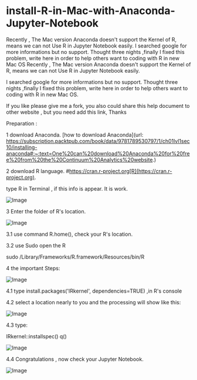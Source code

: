 # install-R-in-Mac-with-Anaconda-Jupyter-Notebook
Recently , The Mac version Anaconda doesn't support the Kernel of R, means we can not Use R in Jupyter Notebook easily. I searched google for more informations but no support. Thought three nights ,finally I fixed this problem, write here in order to help others want to coding with R in new Mac OS
Recently , The Mac version Anaconda  doesn't support the Kernel of R, means we can not Use R in Jupyter Notebook easily.

I searched google for more informations but no support. Thought three nights ,finally I fixed this problem, write here in order to help others want to coding with R in new Mac OS.

If you like please give me a fork, you also could share this help document to other website , but you need add this link, Thanks




Preparation : 

1 download Anaconda. [how to download Anaconda](url: https://subscription.packtpub.com/book/data/9781789530797/1/ch01lvl1sec10/installing-anaconda#:~:text=One%20can%20download%20Anaconda%20for%20free%20from%20the%20Continuum%20Analytics%20website.) 

2 download R language. #https://cran.r-project.org[R](https://cran.r-project.org).

type R in Terminal , if this info is appear. It is work.    


![Image](https://github.com/users/BatterQi/projects/1/assets/144684892/3e9056a0-1850-4dd9-bfd1-fd485ba39e09)

3 Enter the folder of R's location.


![Image](https://github.com/users/BatterQi/projects/1/assets/144684892/4dbaf8f8-617a-4aa0-85f1-a43ed09b3c0c)

 3.1 use command  R.home(),   check your R's location.

3.2 use Sudo open the R

sudo /Library/Frameworks/R.framework/Resources/bin/R


4 the important  Steps:


![Image](https://github.com/users/BatterQi/projects/1/assets/144684892/eb7663ed-7c27-4055-a555-81680d671cab)


4.1 type  install.packages('IRkernel', dependencies=TRUE)      ,in R's console

4.2 select a location nearly to you and the processing  will show like this:



![Image](https://github.com/users/BatterQi/projects/1/assets/144684892/7150feb8-24ad-400b-a941-53e258f81453)

4.3 type:

  IRkernel::installspec()
  q()


![Image](https://github.com/users/BatterQi/projects/1/assets/144684892/95455f73-4075-414d-b605-a6b34f54d35c)



4.4 Congratulations , now check your Jupyter Notebook.




![Image](https://github.com/users/BatterQi/projects/1/assets/144684892/6ee143e0-9858-489b-ad4f-2a09616b6d21)
